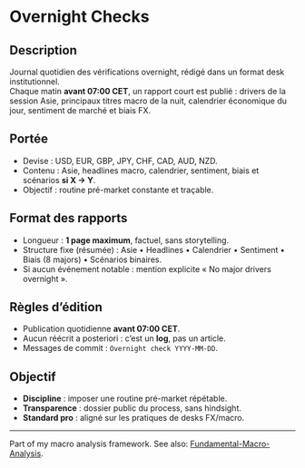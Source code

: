 # Overnight Checks

## Description
Journal quotidien des vérifications overnight, rédigé dans un format desk institutionnel.  
Chaque matin **avant 07:00 CET**, un rapport court est publié : drivers de la session Asie, principaux titres macro de la nuit, calendrier économique du jour, sentiment de marché et biais FX.

## Portée
- Devise : USD, EUR, GBP, JPY, CHF, CAD, AUD, NZD.
- Contenu : Asie, headlines macro, calendrier, sentiment, biais et scénarios **si X → Y**.
- Objectif : routine pré-market constante et traçable.

## Format des rapports
- Longueur : **1 page maximum**, factuel, sans storytelling.  
- Structure fixe (résumée) : Asie • Headlines • Calendrier • Sentiment • Biais (8 majors) • Scénarios binaires.  
- Si aucun événement notable : mention explicite « No major drivers overnight ».

## Règles d’édition
- Publication quotidienne **avant 07:00 CET**.
- Aucun réécrit a posteriori : c’est un **log**, pas un article.  
- Messages de commit : `Overnight check YYYY-MM-DD`.

## Objectif
- **Discipline** : imposer une routine pré-market répétable.
- **Transparence** : dossier public du process, sans hindsight.
- **Standard pro** : aligné sur les pratiques de desks FX/macro.

---

Part of my macro analysis framework. See also: [Fundamental-Macro-Analysis](https://github.com/KenaelMartini/Fundamental-Macro-Analysis).
